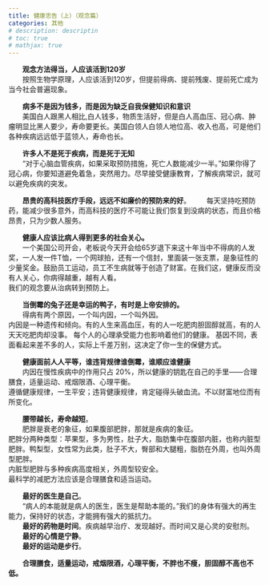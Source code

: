 ```yaml
---
title: 健康忠告（上）（观念篇）
categories: 其他
# description: descriptin
# toc: true
# mathjax: true
---
```

　　**观念方法得当，人应该活到120岁**  
　　按照生物学原理，人应该活到120岁，但提前得病、提前残废、提前死亡成为当今社会普遍现象。

　　**病多不是因为钱多，而是因为缺乏自我保健知识和意识**  
　　美国白人跟黑人相比,白人钱多，物质生活好，但是白人高血压、冠心病、肿瘤明显比黑人要少，寿命要更长。美国白领人白领人地位高、收入也高，可是他们各种疾病远远低于蓝领人，寿命也长。

　　**许多人不是死于疾病，而是死于无知**  
　　“对于心脑血管疾病，如果采取预防措施，死亡人数能减少一半。”如果你得了冠心病，你要知道避免着急，突然用力。尽早接受健康教育，了解疾病常识，就可以避免疾病的突发。

　　**昂贵的高科技医疗手段，远远不如廉价的预防来的好**。
　　每天坚持吃预防药，能减少很多意外，而高科技的医疗不可能让我们恢复到没病的状态，而且价格昂贵，只为少数人服务。

　　**健康人应该比病人得到更多的社会关心。**  
　　一个美国公司开会，老板说今天开会给65岁退下来这十年当中不得病的人发奖，一人发一件T恤，一个网球拍，还有一个信封，里面装一张支票，是象征性的少量奖金。鼓励员工运动，员工不生病就等于创造了财富。在我们这，健康反而没有人关心，你病得越重，越有人看。  
我们的观念要从治病转到预防上。

　　**当倒霉的兔子还是幸运的鸭子，有时是上帝安排的。**  
　　得病有两个原因，一个叫内因，一个叫外因。  
内因是一种遗传和倾向。有的人生来高血压，有的人一吃肥肉胆固醇就高，有的人天天吃肥肉却没事。
每个人的心理承受能力也影响着他们的健康。
基因不同，表面看起来差不多的人，实际上千差万别，这决定了你一生的保健方式。

　　**健康面前人人平等，谁违背规律谁倒霉，谁顺应谁健康**  
　　内因在慢性疾病中的作用只占 20%，所以健康的钥匙在自己的手里——合理膳食，适量运动、戒烟限酒、心理平衡。  
遵循健康规律，一生平安；违背健康规律，肯定碰得头破血流。不以财富地位而有所变化。

　　**腰带越长，寿命越短**。   
　　肥胖是衰老的象征，如果腹部肥胖，那就是疾病的象征。  
肥胖分两种类型：苹果型，多为男性，肚子大，脂肪集中在腹部内脏，也称内脏型肥胖。鸭梨型，女性常为此类，肚子不大，臀部和大腿粗，脂肪在外周，也叫外周型肥胖。  
内脏型肥胖与多种疾病高度相关，外周型较安全。  
最科学的减肥方法应该是合理膳食和适当运动。

　　**最好的医生是自己**。  
　　“病人的本能就是病人的医生，医生是帮助本能的。”我们的身体有强大的再生能力，保持好的状态，才能拥有强大的抵抗力。  
　　**最好的药物是时间**。疾病越早治疗、发现越好。而时间又是心灵的安慰剂。  
　　**最好的心情是宁静**。  
　　**最好的运动是步行**。

　　**合理膳食，适量运动，戒烟限酒，心理平衡，不胖也不瘦，胆固醇不高也不低。**